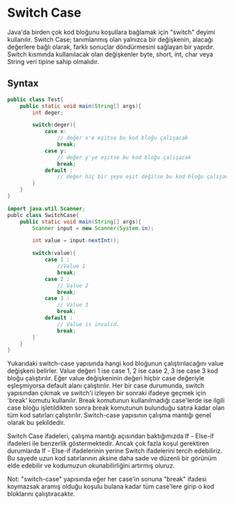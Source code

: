 # Switch Case

Java'da birden çok kod bloğunu koşullara bağlamak için "switch" deyimi kullanılır. Switch Case; tanımlanmış olan yalnızca bir değişkenin, alacağı değerlere bağlı olarak, farklı sonuçlar döndürmesini sağlayan bir yapıdır. Switch kısmında kullanılacak olan değişkenler byte, short, int, char veya String veri tipine sahip olmalıdır.

## Syntax

```java
public class Test{
    public static void main(String[] args){
        int deger;

        switch(deger){
            case x:
                // değer x'e eşitse bu kod bloğu çalışacak
                break;
            case y:
                // değer y'ye eşitse bu kod bloğu çalışacak
                break;
            default :
                // değer hiç bir şeye eşit değilse bu kod bloğu çalışacak.
        }
    }
}
```

```java
import java.util.Scanner;
publc class SwitchCase{
    public static void main(String[] args){
        Scanner input = new Scanner(System.in);

        int value = input.nextInt();

        switch(value){
            case 1 :
                //Value 1
                break;
            case 2 :
                // Value 2
                break;
            case 3 : 
                // Value 3
                break;
            default :
                // Value is invalid.
                break;
        }
    }
}
```

Yukarıdaki switch-case yapısında hangi kod bloğunun çalıştırılacağını value değişkeni belirler. Value değeri 1 ise case 1, 2 ise case 2, 3 ise case 3 kod bloğu çalıştırılır. Eğer value değişkeninin değeri hiçbir case değeriyle eşleşmiyorsa default alanı çalıştırılır. Her bir case durumunda, switch yapısından çıkmak ve switch'i izleyen bir sonraki ifadeye geçmek için 'break' komutu kullanılır. Break komutunun kullanılmadığı case'lerde ise ilgili case bloğu işletildikten sonra break komutunun bulunduğu satıra kadar olan tüm kod satırları çalıştırılır. Switch-case yapısının çalışma mantığı genel olarak bu şekildedir.  

Switch Case ifadeleri, çalışma mantığı açısından baktığımızda If - Else-if ifadeleri ile benzerlik göstermektedir. Ancak çok fazla koşul gerektiren durumlarda If - Else-if ifadelerinin yerine Switch ifadelerini tercih edebiliriz. Bu sayede uzun kod satırlarının aksine daha sade ve düzenli bir görünüm elde edebilir ve kodumuzun okunabilirliğini artırmış oluruz.  

Not: "switch-case" yapısında eğer her case'in sonuna "break" ifadesi koymazsak aramış olduğu koşulu bulana kadar tüm case'lere girip o kod bloklarını çalıştıracaktır.
